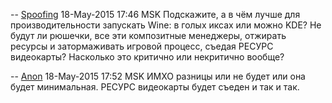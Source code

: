 \-- [Spoofing](User:Spoofing "wikilink") 18-May-2015 17:46 MSK
Подскажите, а в чём лучше для производительности запускать
Wine: в голых иксах или можно KDE? Не будут ли рюшечки, все эти
композитные менеджеры, отжирать ресурсы и затормаживать игровой
процесс, съедая РЕСУРС видеокарты? Насколько это критично или некритично
вообще?

\-- [Anon](User:Anon "wikilink") 18-May-2015 17:52 MSK ИМХО разницы или
не будет или она будет минимальная. РЕСУРС видеокарты будет съеден и
так и так.
